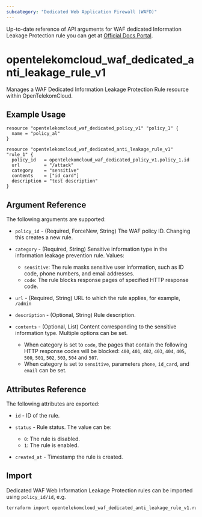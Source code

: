 ```yaml
---
subcategory: "Dedicated Web Application Firewall (WAFD)"
---
```


Up-to-date reference of API arguments for WAF dedicated Information Leakage Protection rule you can get at
[Official Docs Portal](https://docs.otc.t-systems.com/web-application-firewall-dedicated/api-ref/apis/rule_management/creating_an_information_leakage_protection_rule.html).

# opentelekomcloud_waf_dedicated_anti_leakage_rule_v1

Manages a WAF Dedicated Information Leakage Protection Rule resource within OpenTelekomCloud.

## Example Usage

```hcl
resource "opentelekomcloud_waf_dedicated_policy_v1" "policy_1" {
  name = "policy_al"
}

resource "opentelekomcloud_waf_dedicated_anti_leakage_rule_v1" "rule_1" {
  policy_id   = opentelekomcloud_waf_dedicated_policy_v1.policy_1.id
  url         = "/attack"
  category    = "sensitive"
  contents    = ["id_card"]
  description = "test description"
}
```

## Argument Reference

The following arguments are supported:

* `policy_id` - (Required, ForceNew, String) The WAF policy ID. Changing this creates a new rule.

* `category` - (Required, String) Sensitive information type in the information leakage prevention rule.
  Values:
  + `sensitive`: The rule masks sensitive user information, such as ID code, phone numbers, and email addresses.
  + `code`: The rule blocks response pages of specified HTTP response code.

* `url` - (Required, String) URL to which the rule applies, for example, `/admin`

* `description` - (Optional, String) Rule description.

* `contents` - (Optional, List) Content corresponding to the sensitive information type.
  Multiple options can be set.
  + When category is set to `code`, the pages that contain the following HTTP response codes will be blocked: `400`, `401`, `402`, `403`, `404`, `405`, `500`, `501`, `502`, `503`, `504` and `507`.
  + When category is set to `sensitive`, parameters `phone`, `id_card`, and `email` can be set.

## Attributes Reference

The following attributes are exported:

* `id` -  ID of the rule.

* `status` - Rule status. The value can be:
  + `0`: The rule is disabled.
  + `1`: The rule is enabled.

* `created_at` - Timestamp the rule is created.

## Import

Dedicated WAF Web Information Leakage Protection rules can be imported using `policy_id/id`, e.g.

```sh
terraform import opentelekomcloud_waf_dedicated_anti_leakage_rule_v1.rule_1 ff95e71c8ae74eba9887193ab22c5757/b39f3a5a1b4f447a8030f0b0703f47f5
```
